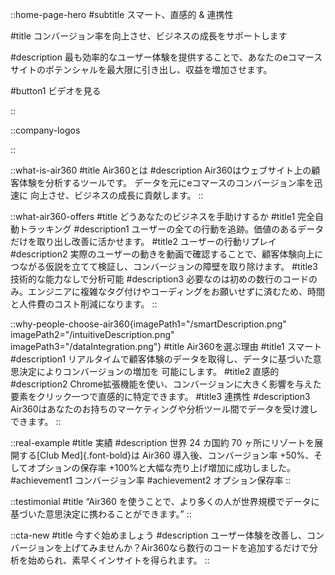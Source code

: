 ::home-page-hero
#subtitle
スマート、直感的 & 連携性

#title
コンバージョン率を向上させ、ビジネスの成長をサポートします

#description
最も効率的なユーザー体験を提供することで、あなたのeコマースサイトのポテンシャルを最大限に引き出し、収益を増加させます。

#button1
ビデオを見る

::

::company-logos

::

::what-is-air360
#title
Air360とは
#description
Air360はウェブサイト上の顧客体験を分析するツールです。 データを元にeコマースのコンバージョン率を迅速に 向上させ、ビジネスの成長に貢献します。
::

::what-air360-offers
#title
どうあなたのビジネスを手助けするか
#title1
完全自動トラッキング
#description1
ユーザーの全ての行動を追跡。価値のあるデータだけを取り出し改善に活かせます。
#title2
ユーザーの行動リプレイ
#description2
実際のユーザーの動きを動画で確認することで、顧客体験向上につながる仮説を立てて検証し、コンバージョンの障壁を取り除けます。
#title3
技術的な能力なしで分析可能
#description3
必要なのは初めの数行のコードのみ。エンジニアに複雑なタグ付けやコーディングをお願いせずに済むため、時間と人件費のコスト削減になります。
::

::why-people-choose-air360{imagePath1="/smartDescription.png" imagePath2="/intuitiveDescription.png" imagePath3="/dataIntegration.png"}
#title
Air360を選ぶ理由
#title1
スマート
#description1
リアルタイムで顧客体験のデータを取得し、データに基づいた意思決定によりコンバージョンの増加を
可能にします。
#title2
直感的
#description2
Chrome拡張機能を使い、コンバージョンに大きく影響を与えた要素をクリック一つで直感的に特定できます。
#title3
連携性
#description3
Air360はあなたのお持ちのマーケティングや分析ツール間でデータを受け渡しできます。
::

::real-example
#title
実績
#description
世界 24 カ国約 70 ヶ所にリゾートを展開する[Club Med]{.font-bold}は Air360 導入後、コンバージョン率 +50%、そしてオプションの保存率
+100%と大幅な売り上げ増加に成功しました。
#achievement1
コンバージョン率
#achievement2
オプション保存率
::

::testimonial
#title
“Air360 を使うことで、より多くの人が世界規模でデータに基づいた意思決定に携わることができます。”
::

::cta-new
#title
今すぐ始めましょう
#description
ユーザー体験を改善し、コンバージョンを上げてみませんか？Air360なら数行のコードを追加するだけで分析を始められ、素早くインサイトを得られます。
::
